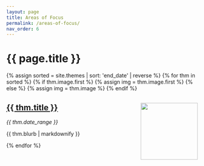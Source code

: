 ```yaml
---
layout: page
title: Areas of Focus
permalink: /areas-of-focus/
nav_order: 6
---
```


# {{ page.title }}

{% assign sorted = site.themes | sort: 'end_date' | reverse %}
{% for thm in sorted %}
  {% if thm.image.first %}
    {% assign img = thm.image.first %}
  {% else %}
    {% assign img = thm.image %}
  {% endif %}
  <div>
  <img src="{{ img | relative_url }}" width="150px;" style="float: right;" />
  <div style="margin-right: 160px;">
    <h2><a href="{{ thm.url | relative_url }}">{{ thm.title }}</a></h2>
    <p><em>{{ thm.date_range }}</em></p>
    <p>{{ thm.blurb | markdownify }}</p>
  </div>
  </div>
{% endfor %}
